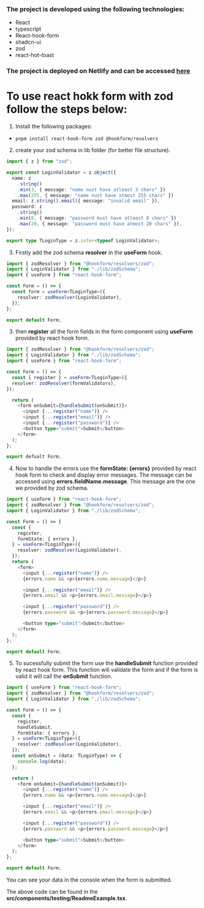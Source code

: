 ### The project is developed using the following technologies:

- React
- typescript
- React-hook-form
- shadcn-ui
- zod
- react-hot-toast

### The project is deployed on Netlify and can be accessed [here](https://form-validation-rose.vercel.app/)

# To use react hokk form with zod follow the steps below:

1. Install the following packages:

- `pnpm install react-hook-form zod @hookform/resolvers`

2. create your zod schema in lib folder (for better file structure).

```typescript
import { z } from "zod";

export const LoginValidator = z.object({
  name: z
    .string()
    .min(3, { message: "name nust have atleast 3 chars" })
    .max(255, { message: "name nust have atmost 255 chars" })
  email: z.string().email({ message: "invalid email" }),
  password: z
    .string()
    .min(8, { message: "password must have atleast 8 chars" })
    .max(20, { message: "password must have atmost 20 chars" }),
});

export type TLoginType = z.infer<typeof LoginValidator>;
```

3. Firstly add the zod schema **resolver** in the **useForm** hook.

```typescript
import { zodResolver } from "@hookform/resolvers/zod";
import { LoginValidator } from "./lib/zodSchema";
import { useForm } from "react-hook-form";

const Form = () => {
  const form = useForm<TLoginType>({
    resolver: zodResolver(LoginValidator),
  });
};

export default Form;
```

3. then **register** all the form fields in the form component using **useForm** provided by react hook form.

```typescript
import { zodResolver } from "@hookform/resolvers/zod";
import { LoginValidator } from "./lib/zodSchema";
import { useForm } from "react-hook-form";

const Form = () => {
  const { register } = useForm<TLoginType>({
  resolver: zodResolver(formValidators),
});

  return (
    <form onSubmit={handleSubmit(onSubmit)}>
      <input {...register("name")} />
      <input {...register("email")} />
      <input {...register("password")} />
      <button type="submit">Submit</button>
    </form>
  );
};

export defualt Form;
```

4. Now to handle the errors use the **formState: {errors}** provided by react hook form to check and display error messages. The message can be accessed using **errors.fieldName.message**. This message are the one we provided by zod schema.

```typescript
import { useForm } from "react-hook-form";
import { zodResolver } from "@hookform/resolvers/zod";
import { LoginValidator } from "./lib/zodSchema";

const Form = () => {
  const {
    register,
    formState: { errors },
  } = useForm<TLoginType>({
    resolver: zodResolver(LoginValidator),
  });
  return (
    <form>
      <input {...register("name")} />
      {errors.name && <p>{errors.name.message}</p>}

      <input {...register("email")} />
      {errors.email && <p>{errors.email.message}</p>}

      <input {...register("password")} />
      {errors.password && <p>{errors.password.message}</p>}

      <button type="submit">Submit</button>
    </form>
  );
};

export default Form;
```

5. To sucessfully submit the form use the **handleSubmit** function provided by react hook form. This function will validate the form and if the form is valid it will call the **onSubmit** function.

```typescript
import { useForm } from "react-hook-form";
import { zodResolver } from "@hookform/resolvers/zod";
import { LoginValidator } from "./lib/zodSchema";

const Form = () => {
  const {
    register,
    handleSubmit,
    formState: { errors },
  } = useForm<TLoginType>({
    resolver: zodResolver(LoginValidator),
  });
  const onSubmit = (data: TLoginType) => {
    console.log(data);
  };

  return (
    <form onSubmit={handleSubmit(onSubmit)}>
      <input {...register("name")} />
      {errors.name && <p>{errors.name.message}</p>}

      <input {...register("email")} />
      {errors.email && <p>{errors.email.message}</p>}

      <input {...register("password")} />
      {errors.password && <p>{errors.password.message}</p>}

      <button type="submit">Submit</button>
    </form>
  );
};

export default Form;
```

You can see your data in the console when the form is submitted.

The above code can be found in the **src/components/testing/ReadmeExample.tsx**.
